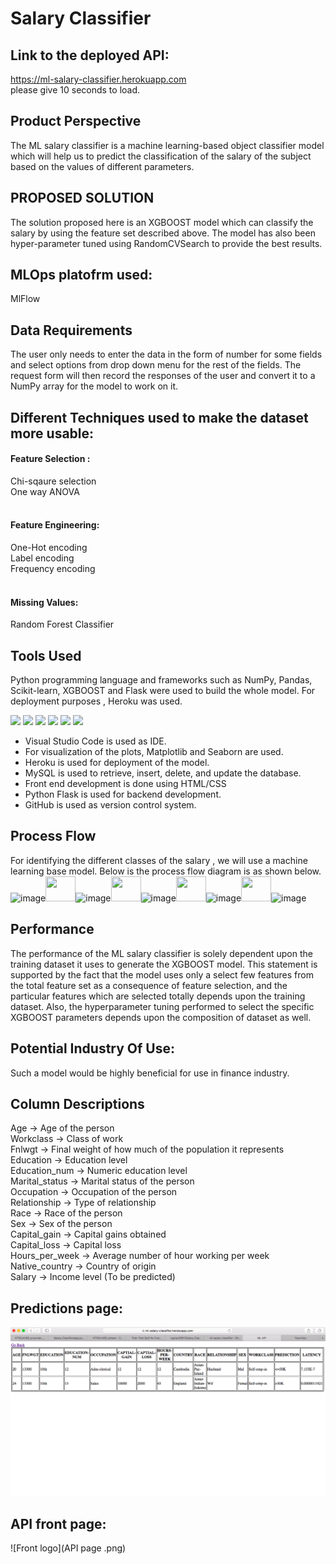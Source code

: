 # Salary Classifier

## Link to the deployed API:
https://ml-salary-classifier.herokuapp.com <br>
please give 10 seconds to load.

## Product Perspective
The ML salary classifier is a machine learning-based object classifier model which will help us to predict the classification of the salary of the subject based on the values of different parameters.

## PROPOSED SOLUTION
The solution proposed here is an XGBOOST model which can classify the salary by using the feature set described above. The model has also been hyper-parameter tuned using RandomCVSearch to provide the best results.


## MLOps platofrm used:
MlFlow
## Data Requirements
The user only needs to enter the data in the form of number for some fields and select options from drop down menu for the rest of the fields. The request form will then record the responses of the user and convert it to a NumPy array for the model to work on it.

## Different Techniques used to make the dataset more usable:<br>
#### Feature Selection :<br>
Chi-sqaure selection <br>
One way ANOVA <br><br>

#### Feature Engineering: <br>
One-Hot encoding  <br>
Label encoding <br>
Frequency encoding <br><br>

#### Missing Values: <br>
Random Forest Classifier<br>


## Tools Used
Python programming language and frameworks such as NumPy, Pandas, Scikit-learn, XGBOOST and Flask were used to build the whole model. For deployment purposes , Heroku was used.


<img src="https://user-images.githubusercontent.com/89142021/136641827-9e56c9a3-b86f-43d8-b811-3c2d72063ae7.png" width="38"> <img src="https://user-images.githubusercontent.com/89142021/136641861-54181fcd-2b80-476c-b956-1b1e2c776a24.png" width="58"> <img src="https://user-images.githubusercontent.com/89142021/136642111-710bb174-1325-47aa-8b01-a988418ea829.png" width="58"> <img src="https://user-images.githubusercontent.com/89142021/136642133-d9b6459b-9b5d-466d-8cf0-b0297419be2e.png" width="58"> <img src="https://user-images.githubusercontent.com/89142021/136642249-bd4f0efb-0a6c-4e24-86de-01b1b680a581.png" width="58"> <img src="https://www.logo.wine/a/logo/MySQL/MySQL-Logo.wine.svg" width="88">

-	Visual Studio Code is used as IDE. <br>
-	For visualization of the plots, Matplotlib and Seaborn are used. <br>
-	Heroku is used for deployment of the model.<br>
-	MySQL is used to retrieve, insert, delete, and update the database.<br>
-	Front end development is done using HTML/CSS <br>
-	Python Flask is used for backend development. <br>
-	GitHub is used as version control system.
	
## Process Flow
For identifying the different classes of the salary , we will use a machine learning base model. Below is the process flow diagram is as shown below.<br>
![image](https://user-images.githubusercontent.com/89142021/136642891-e57511b8-e4b2-4d70-abd6-7ed87ab0a843.png)<img src="https://user-images.githubusercontent.com/89142021/136642947-dd21c2d2-2e86-427b-a3d9-849742c631af.png" width="48" height="40">![image](https://user-images.githubusercontent.com/89142021/136643000-abd8e4a5-2f37-40db-941c-6b4bfa2c3a45.png)<img src="https://user-images.githubusercontent.com/89142021/136642947-dd21c2d2-2e86-427b-a3d9-849742c631af.png" width="48" height="40">![image](https://user-images.githubusercontent.com/89142021/136643015-ae87c4b1-cf0b-4d78-9aaf-c2097b44d07b.png)<img src="https://user-images.githubusercontent.com/89142021/136642947-dd21c2d2-2e86-427b-a3d9-849742c631af.png" width="48" height="40">![image](https://user-images.githubusercontent.com/89142021/136643035-b3b93a0d-03c7-43ec-9e1d-05ff95f0c19d.png)<img src="https://user-images.githubusercontent.com/89142021/136642947-dd21c2d2-2e86-427b-a3d9-849742c631af.png" width="48" height="40">![image](https://user-images.githubusercontent.com/89142021/136643081-0a559048-74c0-430f-9d6a-79aa39264021.png)


## Performance
The performance of the ML salary classifier is solely dependent upon the training dataset it uses to generate the XGBOOST model. This statement is supported by the fact that the model uses only a select few features from the total feature set as a consequence of feature selection, and the particular features which are selected totally depends upon the training dataset. Also, the hyperparameter tuning performed to select the specific XGBOOST parameters depends upon the composition of dataset as well.

## Potential Industry Of Use:
Such a model would be highly beneficial for use in finance industry.

## Column Descriptions

Age -> Age of the person <br>
Workclass -> Class of work <br>
Fnlwgt -> Final weight of how much of the population it represents <br>
Education -> Education level <br>
Education_num -> Numeric education level <br>
Marital_status -> Marital status  of the person <br>
Occupation -> Occupation  of the person <br>
Relationship -> Type of relationship <br>
Race -> Race of the person <br>
Sex -> Sex of the person <br>
Capital_gain -> Capital gains obtained <br>
Capital_loss -> Capital loss <br>
Hours_per_week -> Average number of hour working per week<br>
Native_country -> Country of origin<br>
Salary -> Income level (To be predicted)<br>

## Predictions page:
![Result logo](results_page.png)


## API  front page:
![Front logo](API page .png)




